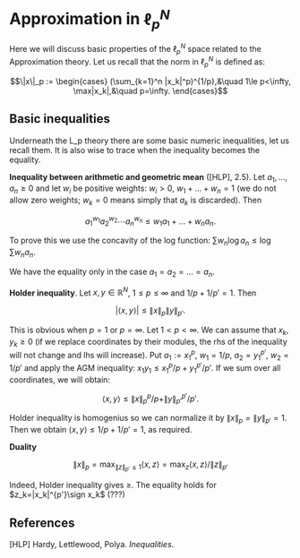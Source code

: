 # Approximation in $\ell_p^N$

Here we will discuss basic properties of the $\ell_p^N$ space related to the Approximation theory.
Let us recall that the norm in $\ell_p^N$ is defined as:
```math
\|x\|_p := \begin{cases}
 (\sum_{k=1}^n |x_k|^p)^{1/p},&\quad 1\le p<\infty,
 \max|x_k|,&\quad p=\infty.
\end{cases}
```

## Basic inequalities

Underneath the L_p theory there are some basic numeric inequalities, let us recall them.
It is also wise to trace when the inequality becomes the equality. 

**Inequality between arithmetic and geometric mean** ([HLP], 2.5). Let $a_1,\ldots,a_n\ge 0$ and let $w_i$ be positive weights: $w_i>0$, $w_1+\ldots+w_n=1$ (we do not allow zero weights; $w_k=0$ means simply that $a_k$ is discarded). Then
```math
a_1^{w_1}a_2^{w_2}\cdots a_n^{w_n} \le w_1a_1 + \ldots + w_na_n.
```
To prove this we use the concavity of the log function: $\sum w_n\log a_n \le \log\sum w_na_n$.

We have the equality only in the case $a_1=a_2=\ldots=a_n$. 

**Holder inequality**. Let $x,y\in\mathbb R^N$, $1\le p\le \infty$ and $1/p+1/p'=1$. Then
```math
|\langle x,y\rangle| \le \|x\|_p \|y\|_{p'}.
```
This is obvious when $p=1$ or $p=\infty$. Let $1<p<\infty$. We can assume that $x_k,y_k\ge 0$ (if we replace coordinates by their modules, the rhs of the inequality will not change and lhs will increase). Put $a_1 := x_1^p$, $w_1 = 1/p$, $a_2 = y_1^{p'}$, $w_2=1/p'$ and apply the AGM inequality: $x_1y_1 \le x_1^p/p + y_1^{p'}/p'$. If we sum over all coordinates, we will obtain:
```math
\langle x,y\rangle \le \|x\|_p^p/p + \|y\|_{p'}^{p'}/p'.
```
Holder inequality is homogenius so we can normalize it by $\|x\|_p=\|y\|_{p'}=1$. Then we obtain $\langle x,y\rangle \le 1/p+1/p'=1$, as required.

**Duality**
```math
\|x\|_p = \max_{\|z\|_{p'}\le 1}\langle x,z\rangle = \max_z \langle x,z\rangle / \|z\|_{p'}
```
Indeed, Holder inequality gives $\ge$. The equality holds for $z_k=|x_k|^{p'}\sign x_k$ (???)

## References

[HLP] Hardy, Lettlewood, Polya. *Inequalities*.
